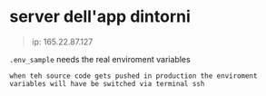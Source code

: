 # server dell'app dintorni 
> ip: 165.22.87.127
> 
`.env_sample` needs the real enviroment variables

```
when teh source code gets pushed in production the enviroment variables will have be switched via terminal ssh
```

